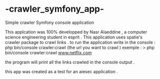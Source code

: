 # -crawler_symfony_app-
Simple crawler Symfony console application 

This applcation was 100% developped by Nasr Alaeddine , a computer science engineering student in esprit .
This application uses spatie's crawler package to crawl links . 
to run the application write in the console : php bin/console crawler:crawl (the url you want to crawl ) 
exemple : > php bin/console crawler:crawl www.netflix.com 

the program will print all the links crawled in the console output . 

this app was created as a test for an aiesec application .
